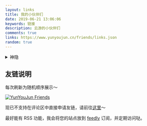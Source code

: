 ```yaml
---
layout: links
title: 我的小伙伴们
date: 2019-06-21 13:06:06
keywords: 链接
description: 云游的小伙伴们
comments: true
links: https://www.yunyoujun.cn/friends/links.json
random: true
---
```


<details>
<summary>神隐</summary>

```yaml

```

</details>

## 友链说明

每次刷新为随机顺序展示～

[![YunYouJun Friends](https://github.com/YunYouJun/friends/workflows/YunYouJun%20Friends/badge.svg)](https://friends.yunyoujun.cn)

现已不支持在评论区中直接申请友链，请前往[这里](https://github.com/YunYouJun/friends)～

最好能有 RSS 功能，我会将您的站点放到 [feedly](https://feedly.com/) 订阅，并定期访问哒。
